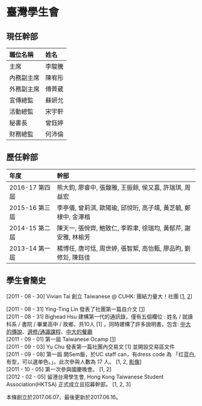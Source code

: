 # 臺灣學生會

## 現任幹部

| 職位名稱 | 姓名 |
| :--- | :--- |
| 主席 | 李駿騰 |
| 內務副主席 | 陳宥彤 |
| 外務副主席 | 傅薺葳 |
| 宣傳總監 | 蘇妍允 |
| 活動總監 | 宋宇軒 |
| 秘書長 | 曾鈺婷 |
| 財務總監 | 何沛倫 |

## 歷任幹部

| 年度 | 幹部 |
| :--- | :--- |
| 2016-17 第四屆 | 熊大鈞, 廖睿中, 張馥雅, 王振餘, 侯又嘉, 許瑞琪, 周益宏 |
| 2015-16 第三屆 | 李亭儀, 曾莉淇, 歐陽瑜, 邱悅珩, 高子靖, 黃芝毓, 鄭棣中, 金澤楷 |
| 2014-15 第二屆 | 陳天一, 張佾齊, 鮑致仁, 李聆聿, 徐瑞均, 黃郁芹, 謝安雅, 林榆芳 |
| 2013-14 第一屆 | 楊博任, 唐可恬, 周世婷, 張智絮, 高怡甄, 廖品昀, 劉修彣, 陳鈺佳 |

## 學生會簡史

\[2011 - 08 - 30\] Vivian Tai 創立 Taiwanese @ CUHK: 團結力量大！社團 \[[1](https://www.facebook.com/162461677166537/posts/162461680499870), [2](https://www.facebook.com/162461677166537/posts/162465357166169)\]

\[2011 - 08 - 31\] ‎Ying-Ting Lin 發表了社團第一篇自介文 \[[1](https://www.facebook.com/162461677166537/posts/162756247137080)\]  
\[2011 - 08 - 31\] Bighead Hsu 建構第一代的通訊錄，僅有五個欄位 : 姓名 / 就讀科系 / 書院 / 畢業高中 / 故鄉，共10人 \[1\] ，同時建構了許多說明書，包含: [中大的傳說](https://www.facebook.com/notes/taiwanese-cuhk-團結力量大/中大的傳說/163178440428194)、[選修/通識課程](https://www.facebook.com/notes/taiwanese-cuhk-團結力量大/選修通識課程/162942373785134)、[中大的餐廳](https://www.facebook.com/notes/taiwanese-cuhk-團結力量大/中大的餐廳/162942020451836)  
\[2011 - 09 - 01\] 第一屆 Taiwanese Ocamp \[[1](https://www.facebook.com/162461677166537/posts/163258283753543)\]  
\[2011 - 09 - 03\] Yu Chu 發表第一篇社團內交易文 \[1\] 並開設交易區文件  
\[2011 - 09 - 08\] 第一屆 開Sem飯，於UC staff can，有dress code 為 「红蓝白, 有型，可以選单色。」。此次參與人數為 17 人。 \[1, 2, [影像](https://www.facebook.com/photo.php?fbid=10150434854399199&set=oa.166650693414302&type=3&theater)\]  
\[2011 - 10 - 05\] 第一次參與國慶晚會。 \[1, 2\]  
\[2012 - 02 - 05\] 留港台灣學生會, Hong Kong Taiwanese Student Association\(HKTSA\) 正式成立且招募幹部。 \[1, 2, 3\]

本條創立於2017.06.07，最後更新於2017.06.16。

